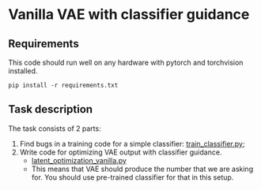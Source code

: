 # Vanilla VAE with classifier guidance

## Requirements
This code should run well on any hardware with pytorch and torchvision installed.
```
pip install -r requirements.txt
```

## **Task description**

The task consists of 2 parts:

1. Find bugs in a training code for a simple classifier: [train_classifier.py](./train_classifier.py);
2. Write code for optimizing VAE output with classifier guidance.
    * [latent_optimization_vanilla.py](./latent_optimization_vanilla.py)
    * This means that VAE should produce the number that we are asking for. You should use pre-trained classifier for that in this setup.